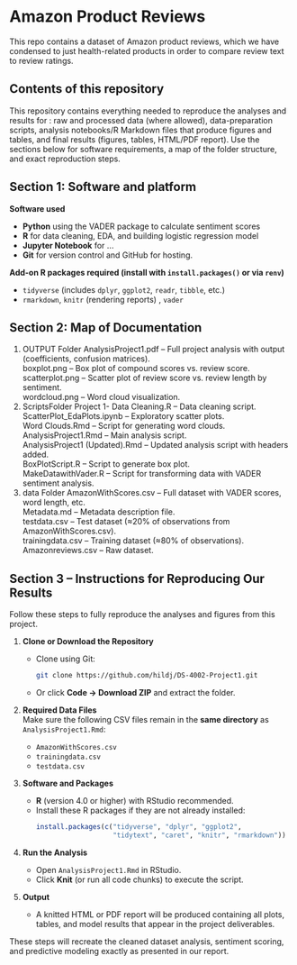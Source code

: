 # Amazon Product Reviews
This repo contains a dataset of Amazon product reviews, which we have condensed to just health-related products in order to compare review text to review ratings. 

## Contents of this repository
This repository contains everything needed to reproduce the analyses and results for **<Amazon Product Reviews>**: raw and processed data (where allowed), data-preparation scripts, analysis notebooks/R Markdown files that produce figures and tables, and final results (figures, tables, HTML/PDF report). Use the sections below for software requirements, a map of the folder structure, and exact reproduction steps.

## Section 1: Software and platform
**Software used**
- **Python** using the VADER package to calculate sentiment scores
- **R** for data cleaning, EDA, and building logistic regression model
- **Jupyter Notebook** for ...
- **Git** for version control and GitHub for hosting.

**Add-on R packages required (install with `install.packages()` or via `renv`)**
- `tidyverse` (includes `dplyr`, `ggplot2`, `readr`, `tibble`, etc.)
- `rmarkdown`, `knitr` (rendering reports) , `vader`

## Section 2: Map of Documentation
1. OUTPUT Folder
AnalysisProject1.pdf – Full project analysis with output (coefficients, confusion matrices). <br>
boxplot.png – Box plot of compound scores vs. review score. <br>
scatterplot.png – Scatter plot of review score vs. review length by sentiment. <br>
wordcloud.png – Word cloud visualization. <br>
2. ScriptsFolder
Project 1- Data Cleaning.R – Data cleaning script. <br>
ScatterPlot_EdaPlots.ipynb – Exploratory scatter plots. <br>
Word Clouds.Rmd – Script for generating word clouds. <br>
AnalysisProject1.Rmd – Main analysis script. <br>
AnalysisProject1 (Updated).Rmd – Updated analysis script with headers added. <br>
BoxPlotScript.R – Script to generate box plot. <br>
MakeDatawithVader.R – Script for transforming data with VADER sentiment analysis. <br>
3. data Folder
AmazonWithScores.csv – Full dataset with VADER scores, word length, etc. <br>
Metadata.md – Metadata description file. <br>
testdata.csv – Test dataset (≈20% of observations from AmazonWithScores.csv). <br>
trainingdata.csv – Training dataset (≈80% of observations). <br>
Amazonreviews.csv – Raw dataset. <br>

## Section 3 – Instructions for Reproducing Our Results

Follow these steps to fully reproduce the analyses and figures from this project.

1. **Clone or Download the Repository**  
   - Clone using Git:  
     ```bash
     git clone https://github.com/hildj/DS-4002-Project1.git
     ```  
   - Or click **Code → Download ZIP** and extract the folder.

2. **Required Data Files**  
   Make sure the following CSV files remain in the **same directory** as `AnalysisProject1.Rmd`:
   - `AmazonWithScores.csv`
   - `trainingdata.csv`
   - `testdata.csv`

3. **Software and Packages**  
   - **R** (version 4.0 or higher) with RStudio recommended.  
   - Install these R packages if they are not already installed:
     ```r
     install.packages(c("tidyverse", "dplyr", "ggplot2",
                        "tidytext", "caret", "knitr", "rmarkdown"))
     ```

4. **Run the Analysis**  
   - Open `AnalysisProject1.Rmd` in RStudio.  
   - Click **Knit** (or run all code chunks) to execute the script.

5. **Output**  
   - A knitted HTML or PDF report will be produced containing all plots, tables, and model results that appear in the project deliverables.

These steps will recreate the cleaned dataset analysis, sentiment scoring, and predictive modeling exactly as presented in our report.


